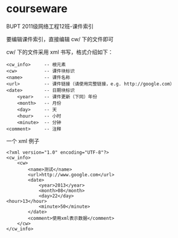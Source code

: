 courseware
==========

BUPT 2011级网络工程12班-课件索引

要编辑课件索引，直接编辑 cw/ 下的文件即可

cw/ 下的文件采用 xml 书写，格式介绍如下：

	<cw_info>     -- 根元素
	<cw>		  -- 课件块标识
	<name>		  -- 课件名称
	<url>		  -- 课件链接（请使用完整链接，e.g. http://google.com）
	<date>		  -- 日期块标识
		<year>	  -- 课件更新（下同）年份	
		<month>	  -- 月份
		<day>	  -- 天
		<hour>	  -- 小时	
		<minute>  -- 分钟
	<comment>	  -- 注释

一个 xml 例子

	<?xml version="1.0" encoding="UTF-8"?>
	<cw_info>
		<cw>
			<name>测试</name>
			<url>http://www.google.com</url>
			<date>
				<year>2013</year>
				<month>08</month>
				<day>22</day>															  <hour>13</hour>
				<minute>50</minute>
			</date>
			<comment>使用xml表示数据</comment>
		</cw>
	</cw_info>
